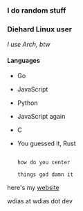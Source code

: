 ### I do random stuff

### Diehard Linux user
*I use Arch, btw*

#### Languages
- Go
- JavaScript
- Python
- JavaScript again
- C
- You guessed it, Rust


                                                                        how do you center
                                                                          things god damn it

here's my [website](https://wdias.dev/)

wdias at wdias dot dev
